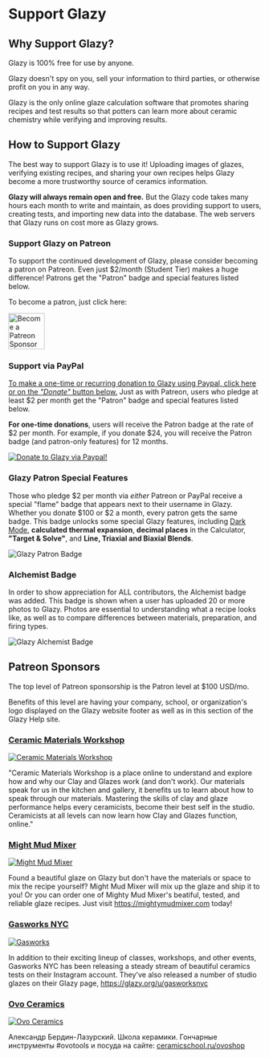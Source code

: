 # Support Glazy

## Why Support Glazy?

Glazy is 100% free for use by anyone.

Glazy doesn't spy on you, sell your information to third parties, or otherwise profit on you in any way.

Glazy is the only online glaze calculation software that promotes sharing recipes and test results so that potters can learn more about ceramic chemistry while verifying and improving results.

## How to Support Glazy

The best way to support Glazy is to use it! Uploading images of glazes, verifying existing recipes, and sharing your own recipes helps Glazy become a more trustworthy source of ceramics information.

**Glazy will always remain open and free.**  But the Glazy code takes many hours each month to write and maintain, as does providing support to users, creating tests, and importing new data into the database. The web servers that Glazy runs on cost more as Glazy grows.

### Support Glazy on Patreon

To support the continued development of Glazy, please consider becoming a patron on Patreon.  Even just $2/month (Student Tier) makes a huge difference!  Patrons get the "Patron" badge and special features listed below.

To become a patron, just click here:

<a href="https://www.patreon.com/bePatron?u=5941215">
<img src="/img/support/logo-patreon.png" height="72" alt="Become a Patreon Sponsor" />
</a>

### Support via PayPal

[To make a one-time or recurring donation to Glazy using Paypal, click here or on the _"Donate"_ button below.](https://www.paypal.com/cgi-bin/webscr?cmd=_donations&business=VN8HBLPQG6N3E&currency_code=USD&source=url)  Just as with Patreon, users who pledge at least $2 per month get the "Patron" badge and special features listed below.

**For one-time donations**, users will receive the Patron badge at the rate of $2 per month.  For example, if you donate $24, you will receive the Patron badge (and patron-only features) for 12 months.

[![Donate to Glazy via Paypal!](/img/support/paypal.png)](https://www.paypal.com/cgi-bin/webscr?cmd=_donations&business=VN8HBLPQG6N3E&currency_code=USD&source=url) 

### Glazy Patron Special Features

Those who pledge $2 per month via *either* Patreon or PayPal receive a special "flame" badge that appears next to their username in Glazy.  Whether you donate $100 or $2 a month, every patron gets the same badge.  This badge unlocks some special Glazy features, including [Dark Mode](/guide/#dark-mode), **calculated thermal expansion**, **decimal places** in the Calculator, **"Target & Solve"**, and **Line, Triaxial and Biaxial Blends**.

<img src="/img/support/badge_patron.png" alt="Glazy Patron Badge" />

### Alchemist Badge

In order to show appreciation for ALL contributors, the Alchemist badge was added.  This badge is shown when a user has uploaded 20 or more photos to Glazy.  Photos are essential to understanding what a recipe looks like, as well as to compare differences between materials, preparation, and firing types.  

<img src="/img/support/badge_alchemist.jpg" alt="Glazy Alchemist Badge" />

## Patreon Sponsors

The top level of Patreon sponsorship is the Patron level at $100 USD/mo.  

Benefits of this level are having your company, school, or organization's logo displayed on the Glazy website footer as well as in this section of the Glazy Help site.


### [Ceramic Materials Workshop](https://www.ceramicmaterialsworkshop.com/online-classes.html)

[![Ceramic Materials ​Workshop](/img/support/logo-cmw.jpg)](https://www.ceramicmaterialsworkshop.com/online-classes.html)

"Ceramic Materials ​Workshop is a place online to understand 
and explore how and why our Clay and Glazes work (and don't work). 
Our materials speak for us in the kitchen and gallery, it benefits 
us to learn about how to speak through our materials. Mastering 
the skills of clay and glaze performance helps every ceramicists, 
become their best self in the studio. Ceramicists at all levels 
can now learn how Clay and Glazes function, online."

### [Might Mud Mixer](https://mightymudmixer.com/)

[![Might Mud Mixer](/img/support/logo_mighty_color.png)](https://mightymudmixer.com/)

Found a beautiful glaze on Glazy but don't have the materials or space to mix the recipe yourself?
Might Mud Mixer will mix up the glaze and ship it to you!  Or you can order one of Mighty Mud Mixer's
beatiful, tested, and reliable glaze recipes.  Just visit <a href="https://mightymudmixer.com/">https://mightymudmixer.com</a> today!

### [Gasworks NYC](https://gasworksnyc.com)

[![Gasworks](/img/support/logo-gasworks.png)](https://gasworksnyc.com)

In addition to their exciting lineup of classes, workshops, and other events, Gasworks NYC has been releasing a steady stream of beautiful ceramics tests on their Instagram account.  They've also released a number of studio glazes on their Glazy page, https://glazy.org/u/gasworksnyc  

### [Ovo Ceramics](https://www.instagram.com/ovo_ceramics/)

[![Ovo Ceramics](/img/support/logo-ovo.png)](https://www.instagram.com/ovo_ceramics/)

Александр Бердин-Лазурский.
Школа керамики.
Гончарные инструменты #ovotools и посуда на сайте:
[ceramicschool.ru/ovoshop](ceramicschool.ru/ovoshop)
